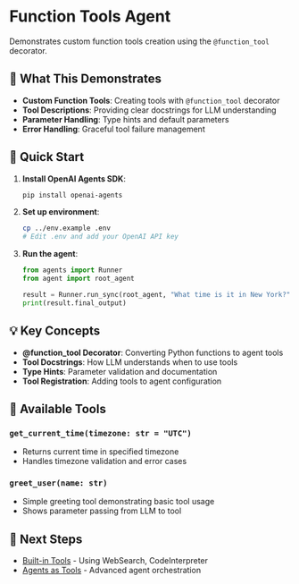 # Function Tools Agent

Demonstrates custom function tools creation using the `@function_tool` decorator.

## 🎯 What This Demonstrates

- **Custom Function Tools**: Creating tools with `@function_tool` decorator
- **Tool Descriptions**: Providing clear docstrings for LLM understanding
- **Parameter Handling**: Type hints and default parameters
- **Error Handling**: Graceful tool failure management

## 🚀 Quick Start

1. **Install OpenAI Agents SDK**:
   ```bash
   pip install openai-agents
   ```

2. **Set up environment**:
   ```bash
   cp ../env.example .env
   # Edit .env and add your OpenAI API key
   ```

3. **Run the agent**:
   ```python
   from agents import Runner
   from agent import root_agent
   
   result = Runner.run_sync(root_agent, "What time is it in New York?")
   print(result.final_output)
   ```

## 💡 Key Concepts

- **@function_tool Decorator**: Converting Python functions to agent tools
- **Tool Docstrings**: How LLM understands when to use tools
- **Type Hints**: Parameter validation and documentation
- **Tool Registration**: Adding tools to agent configuration

## 🧪 Available Tools

### `get_current_time(timezone: str = "UTC")`
- Returns current time in specified timezone
- Handles timezone validation and error cases

### `greet_user(name: str)`
- Simple greeting tool demonstrating basic tool usage
- Shows parameter passing from LLM to tool

## 🔗 Next Steps

- [Built-in Tools](../3_2_builtin_tools/README.md) - Using WebSearch, CodeInterpreter
- [Agents as Tools](../3_3_agents_as_tools/README.md) - Advanced agent orchestration
